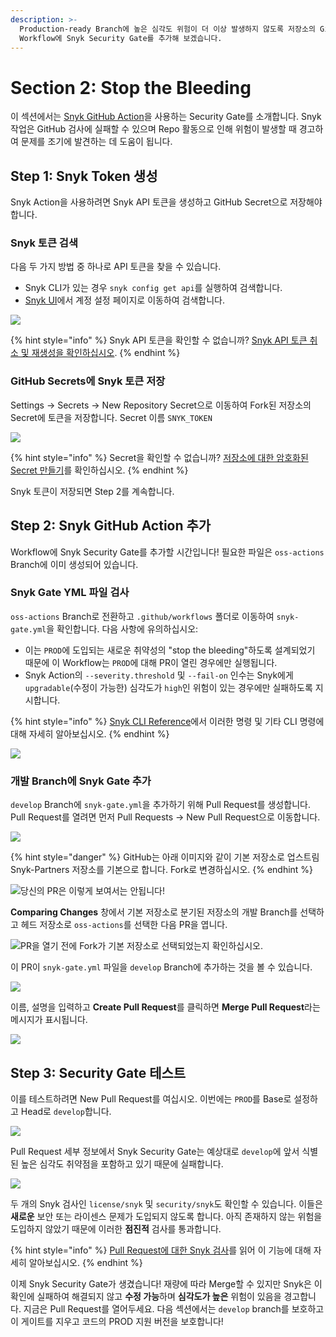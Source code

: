 ```yaml
---
description: >-
  Production-ready Branch에 높은 심각도 위험이 더 이상 발생하지 않도록 저장소의 GitHub Actions
  Workflow에 Snyk Security Gate를 추가해 보겠습니다.
---
```


# Section 2: Stop the Bleeding

이 섹션에서는 [Snyk GitHub Action](https://github.com/snyk/actions)을 사용하는 Security Gate를 소개합니다. Snyk 작업은 GitHub 검사에 실패할 수 있으며 Repo 활동으로 인해 위험이 발생할 때 경고하여 문제를 조기에 발견하는 데 도움이 됩니다.

## Step 1: Snyk Token 생성

Snyk Action을 사용하려면 Snyk API 토큰을 생성하고 GitHub Secret으로 저장해야 합니다.

### Snyk 토큰 검색

다음 두 가지 방법 중 하나로 API 토큰을 찾을 수 있습니다.

* Snyk CLI가 있는 경우 `snyk config get api`를 실행하여 검색합니다.
* [Snyk UI](https://app.snyk.io/account)에서 계정 설정 페이지로 이동하여 검색합니다.

![](https://partner-workshop-assets.s3.us-east-2.amazonaws.com/snyk-token.png)

{% hint style="info" %}
Snyk API 토큰을 확인할 수 없습니까? [Snyk API 토큰 취소 및 재생성을 확인하십시오](https://support.snyk.io/hc/en-us/articles/360004008278-Revoking-and-regenerating-Snyk-API-tokens).
{% endhint %}

### GitHub Secrets에 Snyk 토큰 저장

Settings -> Secrets -> New Repository Secret으로 이동하여 Fork된 저장소의 Secret에 토큰을 저장합니다. Secret 이름 `SNYK_TOKEN`

![](https://partner-workshop-assets.s3.us-east-2.amazonaws.com/gh-secrets.png)

{% hint style="info" %}
Secret을 확인할 수 없습니까? [저장소에 대한 암호화된 Secret 만들기](https://docs.github.com/en/free-pro-team@latest/actions/reference/encrypted-secrets#creating-encrypted-secrets-for-a-repository)를 확인하십시오.
{% endhint %}

Snyk 토큰이 저장되면 Step 2를 계속합니다.

## Step 2: Snyk GitHub Action 추가

Workflow에 Snyk Security Gate를 추가할 시간입니다! 필요한 파일은 `oss-actions` Branch에 이미 생성되어 있습니다.

### Snyk Gate YML 파일 검사

`oss-actions` Branch로 전환하고 `.github/workflows` 폴더로 이동하여 `snyk-gate.yml`을 확인합니다. 다음 사항에 유의하십시오:

* 이는 `PROD`에 도입되는 새로운 취약성의 "stop the bleeding"하도록 설계되었기 때문에 이 Workflow는 `PROD`에 대해 PR이 열린 경우에만 실행됩니다.
* Snyk Action의 `--severity.threshold` 및 `--fail-on` 인수는 Snyk에게 `upgradable`(수정이 가능한) 심각도가 `high`인 위험이 있는 경우에만 실패하도록 지시합니다.

{% hint style="info" %}
[Snyk CLI Reference](https://support.snyk.io/hc/en-us/articles/360003812578-CLI-reference)에서 이러한 명령 및 기타 CLI 명령에 대해 자세히 알아보십시오.
{% endhint %}

![](https://partner-workshop-assets.s3.us-east-2.amazonaws.com/gh-snykgate.png)

### 개발 Branch에 Snyk Gate 추가

`develop` Branch에 `snyk-gate.yml`을 추가하기 위해 Pull Request를 생성합니다. Pull Request를 열려면 먼저 Pull Requests -> New Pull Request으로 이동합니다.

![](https://partner-workshop-assets.s3.us-east-2.amazonaws.com/gh-newpr.png)

{% hint style="danger" %}
GitHub는 아래 이미지와 같이 기본 저장소로 업스트림 Snyk-Partners 저장소를 기본으로 합니다. Fork로 변경하십시오.
{% endhint %}

![당신의 PR은 이렇게 보여서는 안됩니다!](https://partner-workshop-assets.s3.us-east-2.amazonaws.com/gh-prcompare.png)

**Comparing Changes** 창에서 기본 저장소로 분기된 저장소의 개발 Branch를 선택하고 헤드 저장소로 `oss-actions`를 선택한 다음 PR을 엽니다.

![PR을 열기 전에 Fork가 기본 저장소로 선택되었는지 확인하십시오.](https://partner-workshop-assets.s3.us-east-2.amazonaws.com/gh-oss-pr.png)

이 PR이 `snyk-gate.yml` 파일을 `develop` Branch에 추가하는 것을 볼 수 있습니다.

![](https://partner-workshop-assets.s3.us-east-2.amazonaws.com/gh-oss-pr-1-.png)

이름, 설명을 입력하고 **Create Pull Request**를 클릭하면 **Merge Pull Request**라는 메시지가 표시됩니다.

![](https://partner-workshop-assets.s3.us-east-2.amazonaws.com/gh-mergepr.png)

## Step 3: Security Gate 테스트

이를 테스트하려면 New Pull Request를 여십시오. 이번에는 `PROD`를 Base로 설정하고 Head로 `develop`합니다.

![](https://partner-workshop-assets.s3.us-east-2.amazonaws.com/gh-mainpr.png)

Pull Request 세부 정보에서 Snyk Security Gate는 예상대로 `develop`에 앞서 식별된 높은 심각도 취약점을 포함하고 있기 때문에 실패합니다.

![](https://partner-workshop-assets.s3.us-east-2.amazonaws.com/gh-snykgateworks.png)

두 개의 Snyk 검사인 `license/snyk` 및 `security/snyk`도 확인할 수 있습니다. 이들은 **새로운** 보안 또는 라이센스 문제가 도입되지 않도록 합니다. 아직 존재하지 않는 위험을 도입하지 않았기 때문에 이러한 **점진적** 검사를 통과합니다.

{% hint style="info" %}
[Pull Request에 대한 Snyk 검사](https://support.snyk.io/hc/en-us/articles/360006581938-Snyk-checks-on-pull-requests)를 읽어 이 기능에 대해 자세히 알아보십시오.
{% endhint %}

이제 Snyk Security Gate가 생겼습니다! 재량에 따라 Merge할 수 있지만 Snyk은 이 확인에 실패하여 해결되지 않고 **수정 가능**하며 **심각도가 높은** 위험이 있음을 경고합니다. 지금은 Pull Request를 열어두세요. 다음 섹션에서는 `develop` branch를 보호하고 이 게이트를 지우고 코드의 PROD 지원 버전을 보호합니다!
